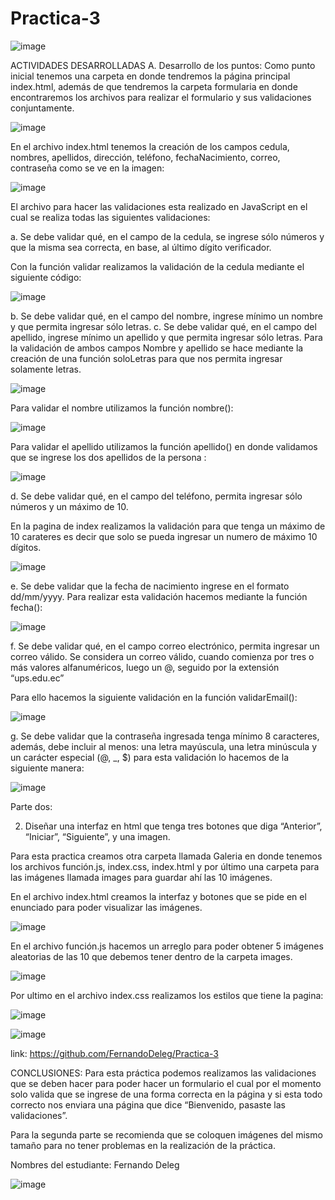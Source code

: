 # Practica-3



![image](https://user-images.githubusercontent.com/56567621/69172911-aff69380-0acc-11ea-8d9b-a477c0ac8a8a.png)



ACTIVIDADES DESARROLLADAS
A.	Desarrollo de los puntos:
Como punto inicial tenemos una carpeta en donde tendremos la página principal index.html, además de que tendremos la carpeta formularia en donde encontraremos los archivos para realizar el formulario y sus validaciones conjuntamente.




 ![image](https://user-images.githubusercontent.com/56567621/69172617-2f379780-0acc-11ea-8597-487645eaea29.png)




En el archivo index.html tenemos la creación de los campos cedula, nombres, apellidos, dirección, teléfono, fechaNacimiento, correo, contraseña como se ve en la imagen:


 ![image](https://user-images.githubusercontent.com/56567621/69172684-4c6c6600-0acc-11ea-9d9b-addea7d759b4.png)
 

El archivo para hacer las validaciones esta realizado en JavaScript en el cual se realiza todas las siguientes validaciones:

a.	Se debe validar qué, en el campo de la cedula, se ingrese sólo números y que la misma sea correcta, en base, al último dígito verificador.

Con la función validar realizamos la validación de la cedula mediante el siguiente código:

![image](https://user-images.githubusercontent.com/56567621/69171370-c9e2a700-0ac9-11ea-8445-ac43a0c8cd38.png)
 
b.	Se debe validar qué, en el campo del nombre, ingrese mínimo un nombre y que permita ingresar sólo letras. 
c.	Se debe validar qué, en el campo del apellido, ingrese mínimo un apellido y que permita ingresar sólo letras.
Para la validación de ambos campos Nombre y apellido se hace mediante la creación de una función soloLetras para que nos permita ingresar solamente letras.


![image](https://user-images.githubusercontent.com/56567621/69171496-13cb8d00-0aca-11ea-9c0b-572cf93c938b.png)

 
Para validar el nombre utilizamos la función nombre():

![image](https://user-images.githubusercontent.com/56567621/69171527-23e36c80-0aca-11ea-95a2-e54fc9c751f4.png)
 
Para validar el apellido utilizamos la función apellido() en donde validamos que se ingrese los dos apellidos de la persona :
 
![image](https://user-images.githubusercontent.com/56567621/69171562-39589680-0aca-11ea-80dd-9459b0c9beb6.png)


d.	Se debe validar qué, en el campo del teléfono, permita ingresar sólo números y un máximo de 10.

En la pagina de index realizamos la validación para que tenga un máximo de 10 carateres es decir que solo se pueda ingresar un numero de máximo 10 dígitos.
 
![image](https://user-images.githubusercontent.com/56567621/69171613-4d03fd00-0aca-11ea-94ad-36c323f1e02f.png)

e.	Se debe validar que la fecha de nacimiento ingrese en el formato dd/mm/yyyy.
Para realizar esta validación hacemos mediante la función fecha():
 
 ![image](https://user-images.githubusercontent.com/56567621/69171666-62792700-0aca-11ea-8871-1029ff48ebbc.png)


f.	Se debe validar qué, en el campo correo electrónico, permita ingresar un correo válido. Se considera un correo válido, cuando comienza por tres o más valores alfanuméricos, luego un @, seguido por la extensión “ups.edu.ec”

Para ello hacemos la siguiente validación en la función validarEmail():
 
 
 
![image](https://user-images.githubusercontent.com/56567621/69171686-6c028f00-0aca-11ea-964d-7b718183ab22.png)




g. Se debe validar que la contraseña ingresada tenga mínimo 8 caracteres, además, debe incluir al menos: una letra mayúscula, una letra minúscula y un carácter especial (@, _, $)
para esta validación lo hacemos de la siguiente manera:
 
 
 
 
![image](https://user-images.githubusercontent.com/56567621/69171721-7b81d800-0aca-11ea-995d-2d9829ac3ba5.png)




Parte dos: 

2. Diseñar una interfaz en html que tenga tres botones que diga “Anterior”, “Iniciar”, “Siguiente”, y una imagen. 

Para esta practica creamos otra carpeta llamada Galeria en donde tenemos los archivos función.js, index.css, index.html y por último una carpeta para las imágenes llamada images para guardar ahí las 10 imágenes.

En el archivo index.html creamos la interfaz y botones que se pide en el enunciado para poder visualizar las imágenes.
 






![image](https://user-images.githubusercontent.com/56567621/69171762-8ccae480-0aca-11ea-93ae-f0123574d149.png)







En el archivo función.js hacemos un arreglo para poder obtener 5 imágenes aleatorias de las 10 que debemos tener dentro de la carpeta images.






 ![image](https://user-images.githubusercontent.com/56567621/69171784-994f3d00-0aca-11ea-97ab-7f87b06c7339.png)





 

Por ultimo en el archivo index.css realizamos los estilos que tiene la pagina:









   ![image](https://user-images.githubusercontent.com/56567621/69171810-a66c2c00-0aca-11ea-9737-83953df5f639.png)
   
   
   
   
   
   ![image](https://user-images.githubusercontent.com/56567621/69171816-a8ce8600-0aca-11ea-9ee4-3d6248fdad7d.png)





link: https://github.com/FernandoDeleg/Practica-3

CONCLUSIONES: 
Para esta práctica podemos realizamos las validaciones que se deben hacer para poder hacer un formulario el cual por el momento solo valida que se ingrese de una forma correcta en la página y si esta todo correcto nos enviara una página que dice “Bienvenido, pasaste las validaciones”.

Para la segunda parte se recomienda que se coloquen imágenes del mismo tamaño para no tener problemas en la realización de la práctica.



Nombres del estudiante:  Fernando Deleg

 ![image](https://user-images.githubusercontent.com/56567621/69171973-f1863f00-0aca-11ea-8200-19a6e7f55c04.png)

